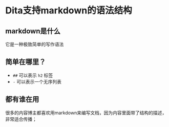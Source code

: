 # Dita支持markdown的语法结构

## markdown是什么
它是一种极致简单的写作语法

## 简单在哪里？
- `##` 可以表示 `h2` 标签
- `-` 可以表示一个无序列表

## 都有谁在用
很多的内容博主都喜欢用markdown来编写文档，因为内容里面带了结构的描述，非常适合传播；


